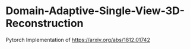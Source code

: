 # Domain-Adaptive-Single-View-3D-Reconstruction
Pytorch Implementation of https://arxiv.org/abs/1812.01742
